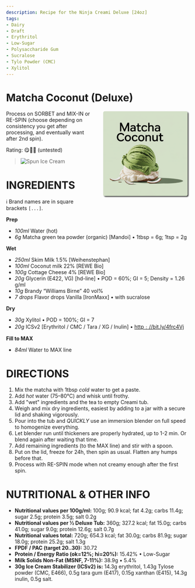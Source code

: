 ```yaml
---
description: Recipe for the Ninja Creami Deluxe [24oz]
tags:
- Dairy
- Draft
- Erythritol
- Low-Sugar
- Polysaccharide Gum
- Sucralose
- Tylo Powder (CMC)
- Xylitol
---
```

# Matcha Coconut (Deluxe)
<img style="float: right; margin-left: 1.5em;" width=240 alt="Logo" src="logo-matcha-coconut.png" />

Process on SORBET and MIX-IN or RE-SPIN (choose depending on consistency you get after processing, and eventually want after 2nd spin).

Rating: 😋🥥🍵 (untested)

> <img width=360 alt="Spun Ice Cream" src="" />

# INGREDIENTS

ℹ️ Brand names are in square brackets `[...]`.

**Prep**

  - _100ml_ Water (hot)
  - _6g_ Matcha green tea powder (organic) [Mandoi] • 1tbsp = 6g; 1tsp = 2g

**Wet**

  - _250ml_ Skim Milk 1.5% [Weihenstephan]
  - _100ml_ Coconut milk 22% [REWE Bio]
  - _100g_ Cottage Cheese 4% [REWE Bio]
  - _20g_ Glycerin (E422, VG) [hd-line] • POD = 60%; GI = 5; Density = 1.26 g/ml
  - _10g_ Brandy “Williams Birne” 40 vol%
  - _7 drops_ Flavor drops Vanilla [IronMaxx] • with sucralose

**Dry**

  - _30g_ Xylitol • POD = 100%; GI = 7
  - _20g_ ICSv2 [Erythritol / CMC / Tara / XG / Inulin] • [http﹕//bit.ly/4frc4Vj](https://jhermann.github.io/ice-creamery/I/Ice%20Cream%20Stabilizer%20(ICS)/)

**Fill to MAX**

  - _84ml_ Water to MAX line

# DIRECTIONS

 1. Mix the matcha with 1tbsp *cold* water to get a paste.
 1. Add *hot* water (75–80°C) and whisk until frothy.
 1. Add "wet" ingredients and the tea to empty Creami tub.
 1. Weigh and mix dry ingredients, easiest by adding to a jar with a secure lid and shaking vigorously.
 1. Pour into the tub and *QUICKLY* use an immersion blender on full speed to homogenize everything.
 1. Let blender run until thickeners are properly hydrated, up to 1-2 min. Or blend again after waiting that time.
 1. Add remaining ingredients (to the MAX line) and stir with a spoon.
 1. Put on the lid, freeze for 24h, then spin as usual. Flatten any humps before that.
 1. Process with RE-SPIN mode when not creamy enough after the first spin.

# NUTRITIONAL & OTHER INFO
- **Nutritional values per 100g/ml:** 100g; 90.9 kcal; fat 4.2g; carbs 11.4g; sugar 2.5g; protein 3.5g; salt 0.2g
- **Nutritional values per ½ Deluxe Tub:** 360g; 327.2 kcal; fat 15.0g; carbs 41.0g; sugar 9.0g; protein 12.6g; salt 0.7g
- **Nutritional values total:** 720g; 654.3 kcal; fat 30.0g; carbs 81.9g; sugar 18.0g; protein 25.2g; salt 1.3g
- **FPDF / PAC (target 20..30):** 30.72
- **Protein / Energy Ratio (ok=12%; hi=20%):** 15.42% • Low-Sugar
- **Milk Solids Non-Fat (MSNF, 7-11%):** 38.9g • 5.4%
- **30g Ice Cream Stabilizer (ICSv2) is:** 14.3g erythritol, 1.43g Tylose powder (CMC, E466), 
0.5g tara gum (E417), 0.15g xanthan (E415),
14.3g inulin, 0.5g salt.
